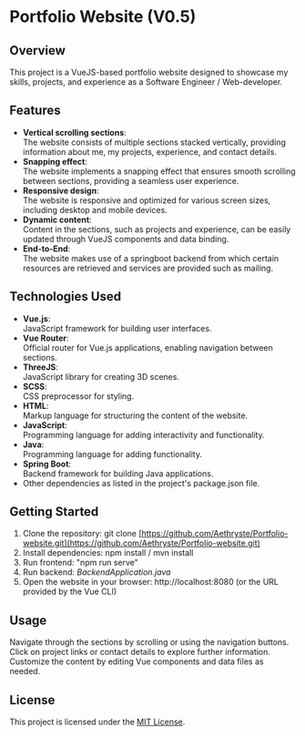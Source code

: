 # Portfolio Website (V0.5)
## Overview
This project is a VueJS-based portfolio website designed to showcase my skills, projects, and experience as a Software Engineer / Web-developer.

## Features
- __Vertical scrolling sections__:<br>The website consists of multiple sections stacked vertically, providing information about me, my projects, experience, and contact details.
- __Snapping effect__:<br>The website implements a snapping effect that ensures smooth scrolling between sections, providing a seamless user experience.
- __Responsive design__:<br>The website is responsive and optimized for various screen sizes, including desktop and mobile devices.
- __Dynamic content__:<br>Content in the sections, such as projects and experience, can be easily updated through VueJS components and data binding.
- __End-to-End__:<br>The website makes use of a springboot backend from which certain resources are retrieved and services are provided such as mailing.
## Technologies Used
- __Vue.js__:<br>JavaScript framework for building user interfaces.
- __Vue Router__:<br>Official router for Vue.js applications, enabling navigation between sections.
- __ThreeJS__:<br>JavaScript library for creating 3D scenes.
- __SCSS__:<br>CSS preprocessor for styling.
- __HTML__:<br>Markup language for structuring the content of the website.
- __JavaScript__:<br>Programming language for adding interactivity and functionality.
- __Java__:<br>Programming language for adding functionality.
- __Spring Boot__:<br>Backend framework for building Java applications.
- Other dependencies as listed in the project's package.json file.
## Getting Started
1. Clone the repository: git clone [https://github.com/Aethryste/Portfolio-website.git](https://github.com/Aethryste/Portfolio-website.git)
2. Install dependencies: npm install / mvn install
3. Run frontend: "npm run serve"
4. Run backend: _BackendApplication.java_
5. Open the website in your browser: http://localhost:8080 (or the URL provided by the Vue CLI)
## Usage
Navigate through the sections by scrolling or using the navigation buttons.
Click on project links or contact details to explore further information.
Customize the content by editing Vue components and data files as needed.
## License
This project is licensed under the [MIT License](https://opensource.org/license/mit).
